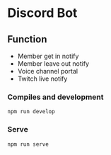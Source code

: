 # Discord Bot

## Function
 - Member get in notify
 - Member leave out notify
 - Voice channel portal
 - Twitch live notify

### Compiles and development
```
npm run develop
```

### Serve
```
npm run serve
```